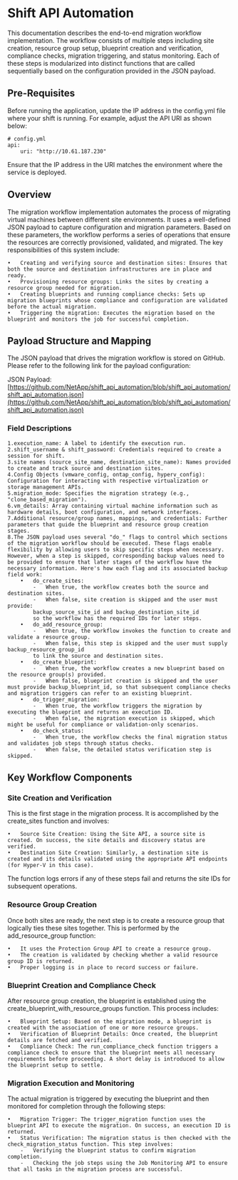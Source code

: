 # Shift API Automation 

This documentation describes the end-to-end migration workflow implementation. The workflow consists of multiple steps including site creation, resource group setup, blueprint creation and verification, compliance checks, migration triggering, and status monitoring. Each of these steps is modularized into distinct functions that are called sequentially based on the configuration provided in the JSON payload.
 
## Pre-Requisites
Before running the application, update the IP address in the config.yml file where your shift is running. For example, adjust the API URI as shown below:

    # config.yml
    api:
        uri: "http://10.61.187.230"
Ensure that the IP address in the URI matches the environment where the service is deployed.

## Overview

The migration workflow implementation automates the process of migrating virtual machines between different site environments. It uses a well-defined JSON payload to capture configuration and migration parameters. Based on these parameters, the workflow performs a series of operations that ensure the resources are correctly provisioned, validated, and migrated.
The key responsibilities of this system include:

    •	Creating and verifying source and destination sites: Ensures that both the source and destination infrastructures are in place and ready.
    •	Provisioning resource groups: Links the sites by creating a resource group needed for migration.
    •	Creating blueprints and running compliance checks: Sets up migration blueprints whose compliance and configuration are validated before the actual migration.
    •	Triggering the migration: Executes the migration based on the blueprint and monitors the job for successful completion.
 
## Payload Structure and Mapping
The JSON payload that drives the migration workflow is stored on GitHub. Please refer to the following link for the payload configuration:

JSON Payload: [https://github.com/NetApp/shift_api_automation/blob/shift_api_automation/shift_api_automation.json](https://github.com/NetApp/shift_api_automation/blob/shift_api_automation/shift_api_automation.json)


### Field Descriptions
    1.execution_name: A label to identify the execution run.
    2.shift_username & shift_password: Credentials required to create a session for shift.
    3.site names (source_site_name, destination_site_name): Names provided to create and track source and destination sites.
    4.Config Objects (vmware_config, ontap_config, hyperv_config): Configuration for interacting with respective virtualization or storage management APIs.
    5.migration_mode: Specifies the migration strategy (e.g., "clone_based_migration").
    6.vm_details: Array containing virtual machine information such as hardware details, boot configuration, and network interfaces.
    7.Additional resource/group names, mappings, and credentials: Further parameters that guide the blueprint and resource group creation stages.
    8.The JSON payload uses several "do_" flags to control which sections of the migration workflow should be executed. These flags enable flexibility by allowing users to skip specific steps when necessary. However, when a step is skipped, corresponding backup values need to be provided to ensure that later stages of the workflow have the necessary information. Here's how each flag and its associated backup field work:
        •	do_create_sites: 
            -	When true, the workflow creates both the source and destination sites.
            -	When false, site creation is skipped and the user must provide:
            backup_source_site_id and backup_destination_site_id
            so the workflow has the required IDs for later steps.
        •	do_add_resource_group:
            -	When true, the workflow invokes the function to create and validate a resource group.
            -	When false, this step is skipped and the user must supply backup_resource_group_id 
            to link the source and destination sites.
        •	do_create_blueprint:
            -	When true, the workflow creates a new blueprint based on the resource group(s) provided.
            -	When false, blueprint creation is skipped and the user must provide backup_blueprint_id, so that subsequent compliance checks and migration triggers can refer to an existing blueprint.
        •	do_trigger_migration:
            -	When true, the workflow triggers the migration by executing the blueprint and returns an execution ID.
            -	When false, the migration execution is skipped, which might be useful for compliance or validation-only scenarios.
        •	do_check_status:
            -	When true, the workflow checks the final migration status and validates job steps through status checks.
            -	When false, the detailed status verification step is skipped.

 
## Key Workflow Components
### Site Creation and Verification
This is the first stage in the migration process. It is accomplished by the create_sites function and involves:

    •	Source Site Creation: Using the Site API, a source site is created. On success, the site details and discovery status are verified.
    •	Destination Site Creation: Similarly, a destination site is created and its details validated using the appropriate API endpoints (for Hyper-V in this case).
The function logs errors if any of these steps fail and returns the site IDs for subsequent operations.

### Resource Group Creation
Once both sites are ready, the next step is to create a resource group that logically ties these sites together. This is performed by the add_resource_group function:

    •	It uses the Protection Group API to create a resource group.
    •	The creation is validated by checking whether a valid resource group ID is returned.
    •	Proper logging is in place to record success or failure.
### Blueprint Creation and Compliance Check
After resource group creation, the blueprint is established using the create_blueprint_with_resource_groups function. This process includes:

    •	Blueprint Setup: Based on the migration mode, a blueprint is created with the association of one or more resource groups.
    •	Verification of Blueprint Details: Once created, the blueprint details are fetched and verified.
    •	Compliance Check: The run_compliance_check function triggers a compliance check to ensure that the blueprint meets all necessary requirements before proceeding. A short delay is introduced to allow the blueprint setup to settle.
### Migration Execution and Monitoring
The actual migration is triggered by executing the blueprint and then monitored for completion through the following steps:

    •	Migration Trigger: The trigger_migration function uses the blueprint API to execute the migration. On success, an execution ID is returned.
    •	Status Verification: The migration status is then checked with the check_migration_status function. This step involves:
        -	Verifying the blueprint status to confirm migration completion.
        -	Checking the job steps using the Job Monitoring API to ensure that all tasks in the migration process are successful.
